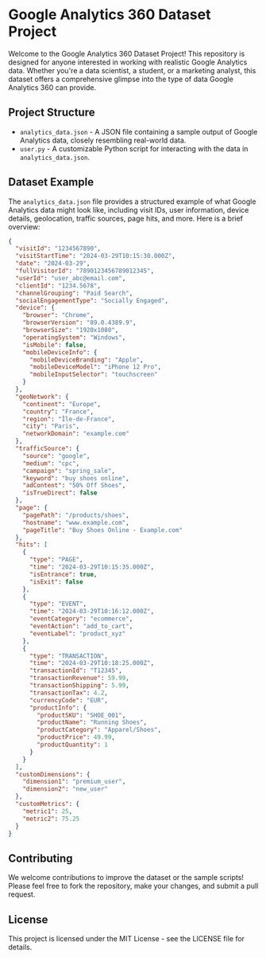 # Google Analytics 360 Dataset Project

Welcome to the Google Analytics 360 Dataset Project! This repository is designed for anyone interested in working with realistic Google Analytics data. Whether you're a data scientist, a student, or a marketing analyst, this dataset offers a comprehensive glimpse into the type of data Google Analytics 360 can provide.

## Project Structure

- `analytics_data.json` - A JSON file containing a sample output of Google Analytics data, closely resembling real-world data.
- `user.py` - A customizable Python script for interacting with the data in `analytics_data.json`.

## Dataset Example

The `analytics_data.json` file provides a structured example of what Google Analytics data might look like, including visit IDs, user information, device details, geolocation, traffic sources, page hits, and more. Here is a brief overview:

```json
{
  "visitId": "1234567890",
  "visitStartTime": "2024-03-29T10:15:30.000Z",
  "date": "2024-03-29",
  "fullVisitorId": "7890123456789012345",
  "userId": "user_abc@email.com",
  "clientId": "1234.5678",
  "channelGrouping": "Paid Search",
  "socialEngagementType": "Socially Engaged",
  "device": {
    "browser": "Chrome",
    "browserVersion": "89.0.4389.9",
    "browserSize": "1920x1080",
    "operatingSystem": "Windows",
    "isMobile": false,
    "mobileDeviceInfo": {
      "mobileDeviceBranding": "Apple",
      "mobileDeviceModel": "iPhone 12 Pro",
      "mobileInputSelector": "touchscreen"
    }
  },
  "geoNetwork": {
    "continent": "Europe",
    "country": "France",
    "region": "Île-de-France",
    "city": "Paris",
    "networkDomain": "example.com"
  },
  "trafficSource": {
    "source": "google",
    "medium": "cpc",
    "campaign": "spring_sale",
    "keyword": "buy shoes online",
    "adContent": "50% Off Shoes",
    "isTrueDirect": false
  },
  "page": {
    "pagePath": "/products/shoes",
    "hostname": "www.example.com",
    "pageTitle": "Buy Shoes Online - Example.com"
  },
  "hits": [
    {
      "type": "PAGE",
      "time": "2024-03-29T10:15:35.000Z",
      "isEntrance": true,
      "isExit": false
    },
    {
      "type": "EVENT",
      "time": "2024-03-29T10:16:12.000Z",
      "eventCategory": "ecommerce",
      "eventAction": "add_to_cart",
      "eventLabel": "product_xyz"
    },
    {
      "type": "TRANSACTION",
      "time": "2024-03-29T10:18:25.000Z",
      "transactionId": "T12345",
      "transactionRevenue": 59.99,
      "transactionShipping": 5.99,
      "transactionTax": 4.2,
      "currencyCode": "EUR",
      "productInfo": {
        "productSKU": "SHOE_001",
        "productName": "Running Shoes",
        "productCategory": "Apparel/Shoes",
        "productPrice": 49.99,
        "productQuantity": 1
      }
    }
  ],
  "customDimensions": {
    "dimension1": "premium_user",
    "dimension2": "new_user"
  },
  "customMetrics": {
    "metric1": 25,
    "metric2": 75.25
  }
}
```

## Contributing

We welcome contributions to improve the dataset or the sample scripts! Please feel free to fork the repository, make your changes, and submit a pull request.

## License

This project is licensed under the MIT License - see the LICENSE file for details.
